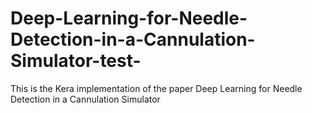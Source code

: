 # Deep-Learning-for-Needle-Detection-in-a-Cannulation-Simulator-test-

This is the Kera implementation of the paper Deep Learning for Needle Detection in a Cannulation Simulator
